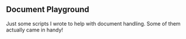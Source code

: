 ## Document Playground
Just some scripts I wrote to help with document handling. Some of them actually came in handy!
